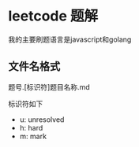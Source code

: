 # leetcode 题解

我的主要刷题语言是javascript和golang

## 文件名格式

题号.[标识符]题目名称.md

标识符如下

- u: unresolved
- h: hard
- m: mark









